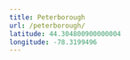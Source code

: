 ```yaml
---
title: Peterborough
url: /peterborough/
latitude: 44.304800900000004
longitude: -78.3199496
---
```

